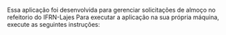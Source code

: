 Essa aplicação foi desenvolvida para gerenciar solicitações de almoço no refeitorio do IFRN-Lajes
Para executar a aplicação na sua própria máquina, execute as seguintes instruções:

